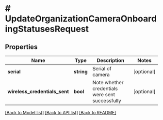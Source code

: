 # # UpdateOrganizationCameraOnboardingStatusesRequest

## Properties

Name | Type | Description | Notes
------------ | ------------- | ------------- | -------------
**serial** | **string** | Serial of camera | [optional]
**wireless_credentials_sent** | **bool** | Note whether credentials were sent successfully | [optional]

[[Back to Model list]](../../README.md#models) [[Back to API list]](../../README.md#endpoints) [[Back to README]](../../README.md)

